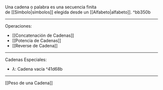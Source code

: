 Una cadena o palabra es una secuencia finita de [[Símbolo|sı́mbolos]] elegida desde un [[Alfabeto|alfabeto]]. ^bb350b
***
Operaciones:
- [[Concatenación de Cadenas]]  
- [[Potencia de Cadenas]] 
- [[Reverse de Cadena]] 
***
Cadenas Especiales:
- $λ$: Cadena vacía ^41d68b
***
[[Peso de una Cadena]] 
